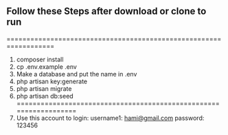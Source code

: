 ## Follow these Steps after download or clone to run
==================================================================
1. composer install
2. cp .env.example .env
3. Make a database and put the name in .env
4. php artisan key:generate
5. php artisan migrate
6. php artisan db:seed
==================================================================
7. Use this account to login:
username1: hami@gmail.com
password:  123456
